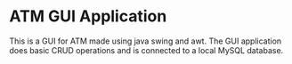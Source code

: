 # ATM GUI Application
This is a GUI for ATM made using java swing and awt.
The GUI application does basic CRUD operations and is connected to a local 
MySQL database.